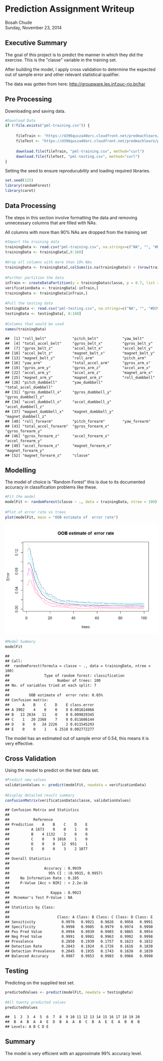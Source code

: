 # Prediction Assignment Writeup
Bosah Chude  
Sunday, November 23, 2014  
## Executive Summary

The goal of this project is to predict the manner in which they did the exercise. This is the "classe" variable in the training set.

After building the model, I apply cross validation to determine the expected out of sample error and other relevant statistical qualifier. 

The data was gotten from here: http://groupware.les.inf.puc-rio.br/har

## Pre Processing

Downloading and saving data.


```r
#Download Data
if (!file.exists("pml-training.csv")) {
     
     fileTrain <- "https://d396qusza40orc.cloudfront.net/predmachlearn/pml-training.csv"
     fileTest <- "https://d396qusza40orc.cloudfront.net/predmachlearn/pml-testing.csv"
     
     download.file(fileTrain, "pml-training.csv", method="curl")
     download.file(fileTest, "pml-testing.csv", method="curl")
}
```

Setting the seed to ensure *reproducubility* and loading required libraries.


```r
set.seed(125)
library(randomForest)
library(caret)
```


## Data Processing

The steps in this section involve formatting the data and removing unnecessary columns that are filled with NAs.

All columns with more than 90% NAs are dropped from the training set


```r
#Import the training data
trainingData <- read.csv("pml-training.csv", na.strings=c("NA", "", "#DIV/0!", " "))
trainingData <- trainingData[,8:160]

#Drop all columns with more than 10% NAs
trainingData <- trainingData[,colSums(is.na(trainingData)) < (nrow(trainingData) * 0.9)]

#Further partition the data
inTrain <- createDataPartition(y = trainingData$classe, p = 0.7, list = FALSE)
verificationData <- trainingData[-inTrain,]
trainingData <- trainingData[inTrain,]

#Pull the testing data
testingData <- read.csv("pml-testing.csv", na.strings=c("NA", "", "#DIV/0!", " "))
testingData <- testingData[, 8:160]

#Columns that would be used
names(trainingData)
```

```
##  [1] "roll_belt"            "pitch_belt"           "yaw_belt"            
##  [4] "total_accel_belt"     "gyros_belt_x"         "gyros_belt_y"        
##  [7] "gyros_belt_z"         "accel_belt_x"         "accel_belt_y"        
## [10] "accel_belt_z"         "magnet_belt_x"        "magnet_belt_y"       
## [13] "magnet_belt_z"        "roll_arm"             "pitch_arm"           
## [16] "yaw_arm"              "total_accel_arm"      "gyros_arm_x"         
## [19] "gyros_arm_y"          "gyros_arm_z"          "accel_arm_x"         
## [22] "accel_arm_y"          "accel_arm_z"          "magnet_arm_x"        
## [25] "magnet_arm_y"         "magnet_arm_z"         "roll_dumbbell"       
## [28] "pitch_dumbbell"       "yaw_dumbbell"         "total_accel_dumbbell"
## [31] "gyros_dumbbell_x"     "gyros_dumbbell_y"     "gyros_dumbbell_z"    
## [34] "accel_dumbbell_x"     "accel_dumbbell_y"     "accel_dumbbell_z"    
## [37] "magnet_dumbbell_x"    "magnet_dumbbell_y"    "magnet_dumbbell_z"   
## [40] "roll_forearm"         "pitch_forearm"        "yaw_forearm"         
## [43] "total_accel_forearm"  "gyros_forearm_x"      "gyros_forearm_y"     
## [46] "gyros_forearm_z"      "accel_forearm_x"      "accel_forearm_y"     
## [49] "accel_forearm_z"      "magnet_forearm_x"     "magnet_forearm_y"    
## [52] "magnet_forearm_z"     "classe"
```

## Modelling

The model of choice is "Random Forest" this is due to its documented accuracy in classification problems like these.


```r
#Fit the model
modelFit <- randomForest(classe ~ ., data = trainingData, ntree = 100)

#Plot of error rate vs trees
plot(modelFit, main = "OOB estimate of  error rate")
```

![](./PredictionAssignmentWriteup_files/figure-html/unnamed-chunk-3-1.png) 

```r
#Model Summary
modelFit
```

```
## 
## Call:
##  randomForest(formula = classe ~ ., data = trainingData, ntree = 100) 
##                Type of random forest: classification
##                      Number of trees: 100
## No. of variables tried at each split: 7
## 
##         OOB estimate of  error rate: 0.65%
## Confusion matrix:
##      A    B    C    D    E class.error
## A 3902    4    0    0    0 0.001024066
## B   13 2634   11    0    0 0.009029345
## C    1   20 2368    7    0 0.011686144
## D    0    0   24 2226    2 0.011545293
## E    0    0    1    6 2518 0.002772277
```

The model has an estimated out of sample error of 0.54, this means it is very effective.

## Cross Validation

Using the model to predict on the test data set.

```r
#Predict new values
validationValues <- predict(modelFit, newdata = verificationData)

#Display detailed result summary
confusionMatrix(verificationData$classe, validationValues)
```

```
## Confusion Matrix and Statistics
## 
##           Reference
## Prediction    A    B    C    D    E
##          A 1673    0    0    1    0
##          B    4 1132    3    0    0
##          C    0    9 1016    1    0
##          D    0    0   12  951    1
##          E    0    0    3    2 1077
## 
## Overall Statistics
##                                           
##                Accuracy : 0.9939          
##                  95% CI : (0.9915, 0.9957)
##     No Information Rate : 0.285           
##     P-Value [Acc > NIR] : < 2.2e-16       
##                                           
##                   Kappa : 0.9923          
##  Mcnemar's Test P-Value : NA              
## 
## Statistics by Class:
## 
##                      Class: A Class: B Class: C Class: D Class: E
## Sensitivity            0.9976   0.9921   0.9826   0.9958   0.9991
## Specificity            0.9998   0.9985   0.9979   0.9974   0.9990
## Pos Pred Value         0.9994   0.9939   0.9903   0.9865   0.9954
## Neg Pred Value         0.9991   0.9981   0.9963   0.9992   0.9998
## Prevalence             0.2850   0.1939   0.1757   0.1623   0.1832
## Detection Rate         0.2843   0.1924   0.1726   0.1616   0.1830
## Detection Prevalence   0.2845   0.1935   0.1743   0.1638   0.1839
## Balanced Accuracy      0.9987   0.9953   0.9903   0.9966   0.9990
```

## Testing

Predicting on the supplied test set.


```r
predictedValues <- predict(modelFit, newdata = testingData)

#All twenty predicted values
predictedValues
```

```
##  1  2  3  4  5  6  7  8  9 10 11 12 13 14 15 16 17 18 19 20 
##  B  A  B  A  A  E  D  B  A  A  B  C  B  A  E  E  A  B  B  B 
## Levels: A B C D E
```

## Summary

The model is very efficient with an approximate 99% accuracy level. 
